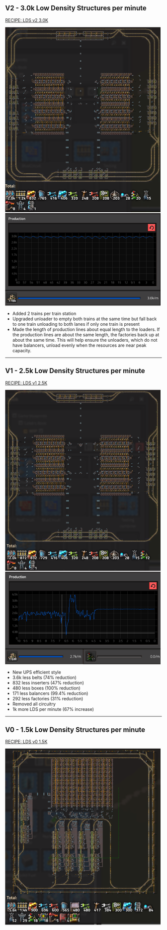 ## V2 - 3.0k Low Density Structures per minute

<a href="LDS v2 3.0K.txt">RECIPE: LDS v2 3.0K</a>

<img src="../images/LDS v2 3.0K.png" alt="LDS v2 3.0K" width="500" height="">
<img src="../images/LDS v2 Graph.png" alt="LDS v2 Graph" width="500" height="">


- Added 2 trains per train station
- Upgraded unloader to empty both trains at the same time but fall back to one train unloading to both lanes if only one train is present
- Made the length of production lines about equal length to the loaders.  If the production lines are about the same length, the factories back up at about the same time.  This will help ensure the unloaders, which do not have balancers, unload evenly when the resources are near peak capacity.

---

## V1 - 2.5k Low Density Structures per minute

<a href="LDS v1 2.5K.txt">RECIPE: LDS v1 2.5K</a>

<img src="../images/LDS v1 2.5K.png" alt="LDS v1 2.5K" width="500" height="">
<img src="../images/LDS v1 Graph.png" alt="LDS v1 Graph" width="500" height="">

- New UPS efficient style
- 3.6k less belts (74% reduction)
- 832 less inserters (47% reduction)
- 480 less boxes (100% reduction)
- 171 less balancers (99.4% reduction)
- 292 less factories (31% reduction)
- Removed all circuitry
- 1k more LDS per minute (67% increase)

---

## V0 - 1.5k Low Density Structures per minute
<a href="LDS v0 1.5K.txt">RECIPE: LDS v0 1.5K</a>

<img src="../images/LDS v0 1.5K.png" alt="LDS v0 1.5K" width="500" height="">
